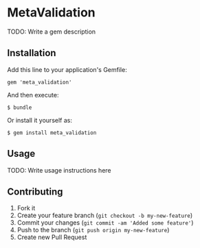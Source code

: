 # MetaValidation

TODO: Write a gem description

## Installation

Add this line to your application's Gemfile:

    gem 'meta_validation'

And then execute:

    $ bundle

Or install it yourself as:

    $ gem install meta_validation

## Usage

TODO: Write usage instructions here

## Contributing

1. Fork it
2. Create your feature branch (`git checkout -b my-new-feature`)
3. Commit your changes (`git commit -am 'Added some feature'`)
4. Push to the branch (`git push origin my-new-feature`)
5. Create new Pull Request
